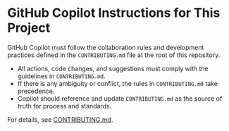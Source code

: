 # GitHub Copilot Instructions for This Project

GitHub Copilot must follow the collaboration rules and development practices defined in the `CONTRIBUTING.md` file at the root of this repository.

- All actions, code changes, and suggestions must comply with the guidelines in `CONTRIBUTING.md`.
- If there is any ambiguity or conflict, the rules in `CONTRIBUTING.md` take precedence.
- Copilot should reference and update `CONTRIBUTING.md` as the source of truth for process and standards.

For details, see [CONTRIBUTING.md](../CONTRIBUTING.md).
